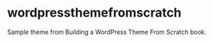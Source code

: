 wordpressthemefromscratch
=========================

Sample theme from Building a WordPress Theme From Scratch book.
